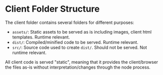 <!--
SPDX-FileCopyrightText: 2022 SAP SE or an SAP affiliate company and CLA-assistant contributors

SPDX-License-Identifier: Apache-2.0
-->

# Client Folder Structure

The client folder contains several folders for different purposes:
- `assets/`: Static assets to be served as is including images, client html templates. Runtime relevant.
- `dist/`: Compiled/minified code to be served. Runtime relevant.
- `src/`: Source code used to create `dist/`. Should not be served. Not runtime relevant.

All client code is served "static", meaning that it provides the client/browser the files as-is without interpretation/changes through the node process.
